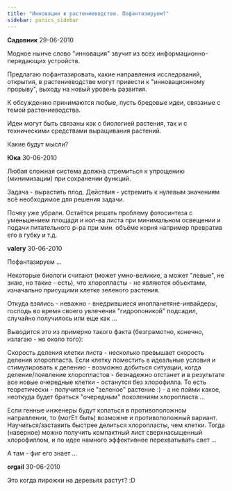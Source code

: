 ```yaml
---
title: "Инновации в растениеводстве. Пофантазируем?"
sidebar: ponics_sidebar
---
```


**Садовник** 29-06-2010

Модное нынче слово "инновация" звучит из всех информационно-передающих устройств.

Предлагаю пофантазировать, какие направления исследований, открытия, в растениеводстве могут привести к "инновационному прорыву", выходу на новый уровень развития.

К обсуждению принимаются любые, пусть бредовые идеи, связаные с темой растениеводства. 

Идеи могут быть связаны как с биологией растения, так и с техническими средствами выращивания растений.

Какие будут мысли?


**Юка** 30-06-2010

 Любая сложная система должна стремиться к упрощению (минимизации) при сохранении функций.

Задача - вырастить плод. Действия - устремить к нулевым значениям всё необходимое для решения задачи.

Почву уже убрали. Остаётся решать проблему фотосинтеза с уменьшением площади и кол-ва листа при минимальном освещении и подачи питательного р-ра при мин. объёме корня например превратив его в губку и т.д.


**valery** 30-06-2010

Пофантазируем ...

Некоторые биологи считают (может умно-великие, а может "левые", не знаю, но такие - есть), что хлоропласты - не являются объектами, изначально присущими клетке зеленого растения.

Откуда взялись - неважно - внедрившиеся инопланетяне-инвайдеры, господь во время своего увлечения "гидропоникой" подсадил, случайно получилось или еще как ...

Выводится это из примерно такого факта (безграмотно, конечно, излагаю - но около того):

Скорость деления клетки листа - несколько превышает скорость деления хлоропласта. Если клетку поместить в идеальные условия и стимулировать к делению - возможно добиться ситуации, когда деление/появление хлоропластов - безнадежно отстанет и в результате все новые очередные клетки - останутся без хлорофилла. То есть теоретически - получится не "зеленое" растение :) - а не пойми какое, неоткуда будет браться "очередным" поколениям хлоропласта ...

Если генные инженеры будут копаться в противоположном направлении, то (могЕт быть) возможне и противоположный вариант. Научиться/заставить быстрее делиться хлоропласты, чем клетки. Тогда (наверное) можно получить компактный лист сверхнасыщенный хлорофиллом, и по идее намного эффективнее перехватывать свет ...

А там - фиг его знает ...


**orgail** 30-06-2010

Это когда пирожки на деревьях растут? :D


